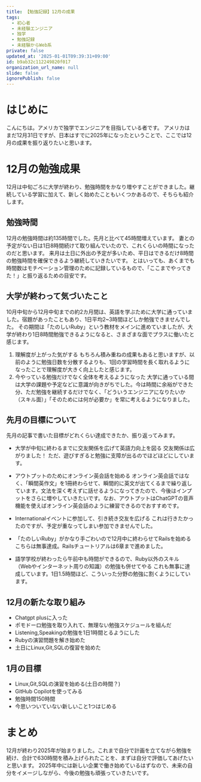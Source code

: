 ```yaml
---
title: 【勉強記録】12月の成果
tags:
  - 初心者
  - 未経験エンジニア
  - 独学
  - 勉強記録
  - 未経験からWeb系
private: false
updated_at: '2025-01-01T09:39:31+09:00'
id: b9ab32c112249820f017
organization_url_name: null
slide: false
ignorePublish: false
---
```

# はじめに
こんにちは。アメリカで独学でエンジニアを目指している者です。
アメリカはまだ12月31日ですが、日本はすでに2025年になったということで、ここでは12月の成果を振り返りたいと思います。


# 12月の勉強成果
12月は中旬ごろに大学が終わり、勉強時間をかなり増やすことができました。継続している学習に加えて、新しく始めたこともいくつかあるので、そちらも紹介します。

## 勉強時間
12月の勉強時間は約135時間でした。先月と比べて45時間増えています。
妻との予定がない日は1日8時間続けて取り組んでいたので、これくらいの時間になったのだと思います。
来月は土日に外出の予定が多いため、平日はできるだけ8時間の勉強時間を確保できるよう継続していきたいです。
とはいっても、あくまでも時間数はモチベーション管理のために記録しているもので、「ここまでやってきた！」と振り返るための目安です。

## 大学が終わって気づいたこと
10月中旬から12月中旬までの約2カ月間は、英語を学ぶために大学に通っていました。宿題があったこともあり、1日平均2~3時間ほどしか勉強できませんでした。
その期間は「たのしいRuby」という教材をメインに進めていましたが、大学が終わり1日8時間勉強できるようになると、さまざまな面でプラスに働いたと感じます。

1. 理解度が上がった気がする
もちろん積み重ねの成果もあると思いますが、以前のように勉強日数を分散するよりも、1回の学習時間を長く取れるようになったことで理解度が大きく向上したと感じます。
2. 今やっている勉強だけでなく全体を考えるようになった
大学に通っている間は大学の課題や予定などに意識が向きがちでした。今は時間に余裕ができた分、ただ勉強を継続するだけでなく、「どういうエンジニアになりたいか（スキル面）」「そのためには何が必要か」を常に考えるようになりました。

## 先月の目標について
先月の記事で書いた目標がどれくらい達成できたか、振り返ってみます。

* 大学が中旬に終わるまでに交友関係を広げて英語力向上を図る
交友関係は広がりました！ ただ、遊びすぎると勉強に支障が出るのでほどほどにしています。

* アウトプットのためにオンライン英会話を始める
オンライン英会話ではなく、「瞬間英作文」を1冊終わらせて、瞬間的に英文が出てくるまで繰り返しています。文法を深く考えずに話せるようになってきたので、今後はインプットをさらに増やしていきたいです。なお、アウトプットはChatGPTの音声機能を使えばオンライン英会話のように練習できるのでおすすめです。

* Internationalイベントに参加して、引き続き交友を広げる
これは行きたかったのですが、予定が重なってしまい参加できませんでした。

* 「たのしいRuby」がかなり手ごわいので12月中に終わらせてRailsを始める
こちらは無事達成。Railsチュートリアルは6章まで進めました。

* 語学学校が終わったら午前中も時間ができるので、Ruby以外のスキル（Webやインターネット周りの知識）の勉強も併せてやる
これも無事に達成しています。1日1.5時間ほど、こういった分野の勉強に割くようにしています。

## 12月の新たな取り組み
* Chatgpt plusに入った
* ポモドーロ勉強を取り入れて、無理ない勉強スケジュールを組んだ
* Listening,Speakingの勉強を1日1時間とるようにした
* Rubyの演習問題を解き始めた
* 土日にLinux,Git,SQLの復習を始めた



## 1月の目標
* Linux,Git,SQLの演習を始める(土日の時間？)
* GitHub Copilotを使ってみる
* 勉強時間150時間
* 今思いついていない新しいこと1つはじめる

# まとめ
12月が終わり2025年が始まりました。これまで自分で計画を立てながら勉強を続け、合計で630時間を積み上げられたことを、まずは自分で評価してあげたいと思います。
2025年中には新しい企業で働き始めているはずなので、未来の自分をイメージしながら、今後の勉強も頑張っていきたいです。
